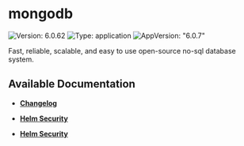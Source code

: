 # mongodb

![Version: 6.0.62](https://img.shields.io/badge/Version-6.0.62-informational?style=flat-square) ![Type: application](https://img.shields.io/badge/Type-application-informational?style=flat-square) ![AppVersion: "6.0.7"](https://img.shields.io/badge/AppVersion-"6.0.7"-informational?style=flat-square)

Fast, reliable, scalable, and easy to use open-source no-sql database system.

## Available Documentation

- [**Changelog**](CHANGELOG)

- [**Helm Security**](container-security)

- [**Helm Security**](helm-security)

